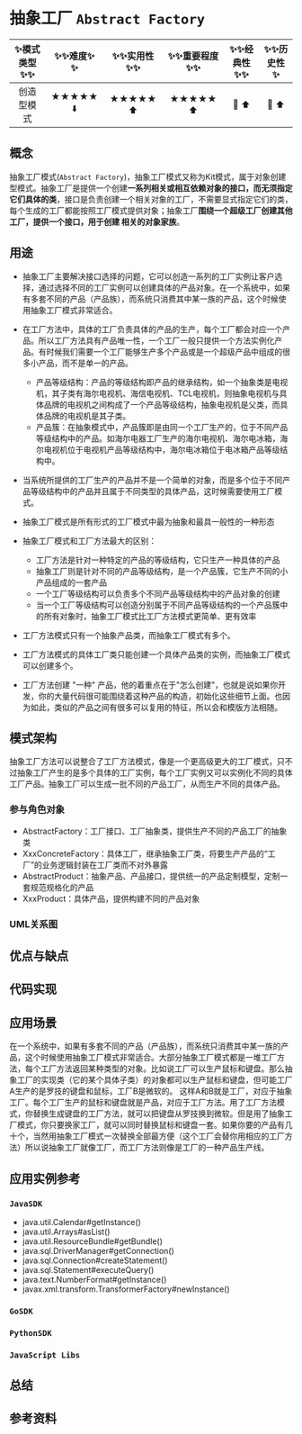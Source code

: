 # 抽象工厂 `Abstract Factory`

| :sparkles:模式类型:sparkles::sparkles:|:sparkles::sparkles:难度:sparkles:  :sparkles: | :sparkles::sparkles:实用性:sparkles::sparkles: | :sparkles::sparkles:重要程度:sparkles::sparkles: |  :sparkles::sparkles:经典性:sparkles::sparkles: | :sparkles::sparkles:历史性:sparkles: |
| :----------------------------------------: | :-----------------------------------------------: | :-------------------------------------------------: | :----------------------------------------------------: | :--------------------------------------------------: | :--------------------------------------: |
|              创造型模式                              |                ★★★★★ :arrow_down:                 |                  ★★★★★ :arrow_up:                   |                    ★★★★★ :arrow_up:                    |              :green_heart:  :arrow_up:               |        :green_heart:  :arrow_up:         |

## 概念
抽象工厂模式(`Abstract Factory`)，抽象工厂模式又称为Kit模式，属于对象创建型模式。抽象工厂是提供一个创建**一系列相关或相互依赖对象的接口，而无须指定它们具体的类**，接口是负责创建一个相关对象的工厂，不需要显式指定它们的类，每个生成的工厂都能按照工厂模式提供对象；抽象工厂**围绕一个超级工厂创建其他工厂，提供一个接口，用于创建 相关的对象家族**。


## 用途
+ 抽象工厂主要解决接口选择的问题，它可以创造一系列的工厂实例让客户选择，通过选择不同的工厂实例可以创建具体的产品对象。在一个系统中，如果有多套不同的产品（产品族），而系统只消费其中某一族的产品，这个时候使用抽象工厂模式非常适合。
+ 在工厂方法中，具体的工厂负责具体的产品的生产，每个工厂都会对应一个产品。所以工厂方法具有产品唯一性，一个工厂一般只提供一个方法实例化产品。有时候我们需要一个工厂能够生产多个产品或是一个超级产品中组成的很多小产品，而不是单一的产品。
	- 产品等级结构：产品的等级结构即产品的继承结构，如一个抽象类是电视机，其子类有海尔电视机、海信电视机、TCL电视机，则抽象电视机与具体品牌的电视机之间构成了一个产品等级结构，抽象电视机是父类，而具体品牌的电视机是其子类。
	- 产品簇：在抽象模式中，产品簇即是由同一个工厂生产的，位于不同产品等级结构中的产品。如海尔电器工厂生产的海尔电视机、海尔电冰箱，海尔电视机位于电视机产品等级结构中，海尔电冰箱位于电冰箱产品等级结构中。
+ 当系统所提供的工厂生产的产品并不是一个简单的对象，而是多个位于不同产品等级结构中的产品并且属于不同类型的具体产品，这时候需要使用工厂模式。
+ 抽象工厂模式是所有形式的工厂模式中最为抽象和最具一般性的一种形态
+ 抽象工厂模式和工厂方法最大的区别：
	- 工厂方法是针对一种特定的产品的等级结构，它只生产一种具体的产品
	- 抽象工厂则是针对不同的产品等级结构，是一个产品簇，它生产不同的小产品组成的一套产品
	- 一个工厂等级结构可以负责多个不同产品等级结构中的产品对象的创建 
	- 当一个工厂等级结构可以创造分别属于不同产品等级结构的一个产品簇中的所有对象时，抽象工厂模式比工厂方法模式更简单、更有效率
	
+ 工厂方法模式只有一个抽象产品类，而抽象工厂模式有多个。   
+ 工厂方法模式的具体工厂类只能创建一个具体产品类的实例，而抽象工厂模式可以创建多个。
+ 工厂方法创建 "一种" 产品，他的着重点在于"怎么创建"，也就是说如果你开发，你的大量代码很可能围绕着这种产品的构造，初始化这些细节上面。也因为如此，类似的产品之间有很多可以复用的特征，所以会和模版方法相随。	

## 模式架构
抽象工厂方法可以说整合了工厂方法模式，像是一个更高级更大的工厂模式，只不过抽象工厂产生的是多个具体的工厂实例，每个工厂实例又可以实例化不同的具体工厂产品。抽象工厂可以生成一批不同的产品工厂，从而生产不同的具体产品。

### 参与角色对象
+ AbstractFactory：工厂接口、工厂抽象类，提供生产不同的产品工厂的抽象类
+ XxxConcreteFactory：具体工厂，继承抽象工厂类，将要生产产品的“工厂”的业务逻辑封装在工厂类而不对外暴露
+ AbstractProduct：抽象产品、产品接口，提供统一的产品定制模型，定制一套规范规格化的产品
+ XxxProduct：具体产品，提供构建不同的产品对象


### UML关系图



## 优点与缺点



## 代码实现



## 应用场景
在一个系统中，如果有多套不同的产品（产品族），而系统只消费其中某一族的产品，这个时候使用抽象工厂模式非常适合。大部分抽象工厂模式都是一堆工厂方法，每个工厂方法返回某种类型的对象。比如说工厂可以生产鼠标和键盘。那么抽象工厂的实现类（它的某个具体子类）的对象都可以生产鼠标和键盘，但可能工厂A生产的是罗技的键盘和鼠标，工厂B是微软的。
这样A和B就是工厂，对应于抽象工厂。每个工厂生产的鼠标和键盘就是产品，对应于工厂方法。用了工厂方法模式，你替换生成键盘的工厂方法，就可以把键盘从罗技换到微软。但是用了抽象工厂模式，你只要换家工厂，就可以同时替换鼠标和键盘一套。如果你要的产品有几十个，当然用抽象工厂模式一次替换全部最方便（这个工厂会替你用相应的工厂方法）所以说抽象工厂就像工厂，而工厂方法则像是工厂的一种产品生产线。


## 应用实例参考

### `JavaSDK` 
+ java.util.Calendar#getInstance()
+ java.util.Arrays#asList()
+ java.util.ResourceBundle#getBundle()
+ java.sql.DriverManager#getConnection()
+ java.sql.Connection#createStatement()
+ java.sql.Statement#executeQuery()
+ java.text.NumberFormat#getInstance()
+ javax.xml.transform.TransformerFactory#newInstance()

### `GoSDK`

### `PythonSDK`

### `JavaScript Libs`



## 总结



## 参考资料





